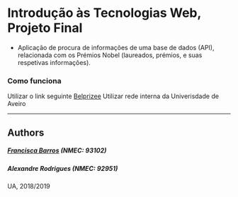 # Introdução às Tecnologias Web, Projeto Final
- Aplicação de procura de informações de uma base de dados (API), relacionada com os Prémios Nobel (laureados, prémios, e suas respetivas informações).

### Como funciona
Utilizar o link seguinte [Belprizee](https://itskikat.github.io/projeto-itw/)
Utilizar rede interna da Univerisdade de Aveiro


----------
## Authors
##### [Francisca Barros](https://github.com/itskikat/) (NMEC: 93102)
##### Alexandre Rodrigues (NMEC: 92951)

UA, 2018/2019
